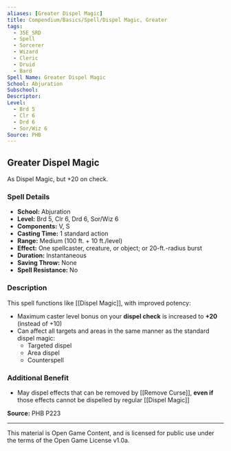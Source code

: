 ```yaml
---
aliases: [Greater Dispel Magic]
title: Compendium/Basics/Spell/Dispel Magic, Greater
tags:
  - 35E_SRD
  - Spell
  - Sorcerer
  - Wizard
  - Cleric
  - Druid
  - Bard
Spell Name: Greater Dispel Magic
School: Abjuration
Subschool: 
Descriptor: 
Level:
  - Brd 5
  - Clr 6
  - Drd 6
  - Sor/Wiz 6
Source: PHB
---
```


## Greater Dispel Magic

As Dispel Magic, but +20 on check.

### Spell Details

- **School:** Abjuration  
- **Level:** Brd 5, Clr 6, Drd 6, Sor/Wiz 6  
- **Components:** V, S  
- **Casting Time:** 1 standard action  
- **Range:** Medium (100 ft. + 10 ft./level)  
- **Effect:** One spellcaster, creature, or object; or 20-ft.-radius burst  
- **Duration:** Instantaneous  
- **Saving Throw:** None  
- **Spell Resistance:** No  

### Description

This spell functions like [[Dispel Magic]], with improved potency:

- Maximum caster level bonus on your **dispel check** is increased to **+20** (instead of +10)
- Can affect all targets and areas in the same manner as the standard dispel magic:
  - Targeted dispel  
  - Area dispel  
  - Counterspell

### Additional Benefit

- May dispel effects that can be removed by [[Remove Curse]], **even if** those effects cannot be dispelled by regular [[Dispel Magic]]


**Source:** PHB P223

---

This material is Open Game Content, and is licensed for public use under  
the terms of the Open Game License v1.0a.
